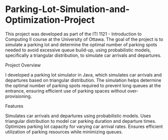 # Parking-Lot-Simulation-and-Optimization-Project
This project was developed as part of the ITI 1121 - Introduction to Computing II course at the University of Ottawa. The goal of the project is to simulate a parking lot and determine the optimal number of parking spots needed to avoid excessive queue build-up, using probabilistic models, specifically a triangular distribution, to simulate car arrivals and departures.


Project Overview

I developed a parking lot simulator in Java, which simulates car arrivals and departures based on triangular distribution. The simulation helps determine the optimal number of parking spots required to prevent long queues at the entrance, ensuring efficient use of parking spaces without over-provisioning.


Features

Simulates car arrivals and departures using probabilistic models.
Uses triangular distribution to model car parking duration and departure times.
Optimizes parking lot capacity for varying car arrival rates.
Ensures efficient utilization of parking resources while minimizing queues.


